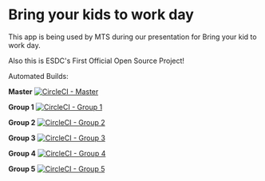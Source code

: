# Bring your kids to work day

This app is being used by MTS during our presentation for Bring your kid to work day.


Also this is ESDC's First Official Open Source Project!

Automated Builds:

**Master**  [![CircleCI - Master](https://circleci.com/gh/MTS-STM/EventApp/tree/master.svg?style=svg)](https://circleci.com/gh/MTS-STM/EventApp/tree/master)

**Group 1** [![CircleCI - Group 1](https://circleci.com/gh/MTS-STM/EventApp/tree/group1.svg?style=svg)](https://circleci.com/gh/MTS-STM/EventApp/tree/group1)

**Group 2** [![CircleCI - Group 2](https://circleci.com/gh/MTS-STM/EventApp/tree/group2.svg?style=svg)](https://circleci.com/gh/MTS-STM/EventApp/tree/group2)

**Group 3** [![CircleCI - Group 3](https://circleci.com/gh/MTS-STM/EventApp/tree/group3.svg?style=svg)](https://circleci.com/gh/MTS-STM/EventApp/tree/group3)

**Group 4** [![CircleCI - Group 4](https://circleci.com/gh/MTS-STM/EventApp/tree/group4.svg?style=svg)](https://circleci.com/gh/MTS-STM/EventApp/tree/group4)

**Group 5** [![CircleCI - Group 5](https://circleci.com/gh/MTS-STM/EventApp/tree/group5.svg?style=svg)](https://circleci.com/gh/MTS-STM/EventApp/tree/group5)
